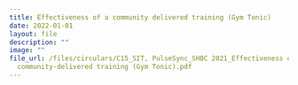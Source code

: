 ```yaml
---
title: Effectiveness of a community delivered training (Gym Tonic)
date: 2022-01-01
layout: file
description: ""
image: ""
file_url: /files/circulars/C15_SIT, PulseSync_SHBC 2021_Effectiveness of a
  community-delivered training (Gym Tonic).pdf
---
```

